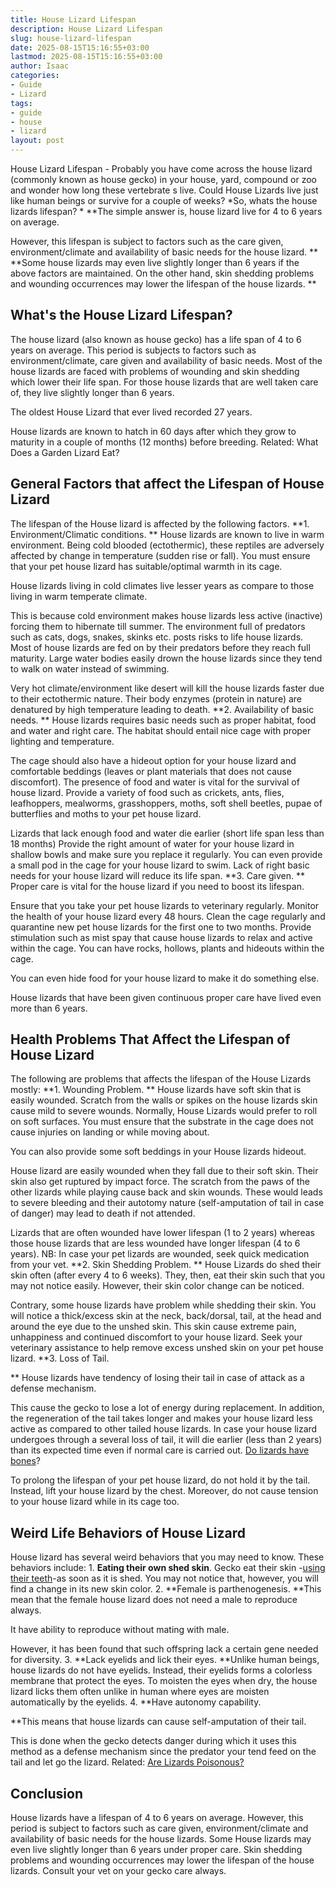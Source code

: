 ```yaml
---
title: House Lizard Lifespan
description: House Lizard Lifespan
slug: house-lizard-lifespan
date: 2025-08-15T15:16:55+03:00
lastmod: 2025-08-15T15:16:55+03:00
author: Isaac
categories:
- Guide
- Lizard
tags:
- guide
- house
- lizard
layout: post
---
```

House Lizard Lifespan - Probably you have come across the house lizard (commonly known as house gecko) in your house, yard, compound or zoo and wonder how long these vertebrate s live. Could House Lizards live just like human beings or survive for a couple of weeks? *So, whats the house lizards lifespan? * **The simple answer is, house lizard live for 4 to 6 years on average.

However, this lifespan is subject to factors such as the care given, environment/climate and availability of basic needs for the house lizard. ** **Some house lizards may even live slightly longer than 6 years if the above factors are maintained. On the other hand, skin shedding problems and wounding occurrences may lower the lifespan of the house lizards. **

##  What's the House Lizard Lifespan?

The house lizard (also known as house gecko) has a life span of 4 to 6 years on average. This period is subjects to factors such as environment/climate, care given and availability of basic needs. Most of the house lizards are faced with problems of wounding and skin shedding which lower their life span. For those house lizards that are well taken care of, they live slightly longer than 6 years.

The oldest House Lizard that ever lived recorded 27 years.

House lizards are known to hatch in 60 days after which they grow to maturity in a couple of months (12 months) before breeding. Related: What Does a Garden Lizard Eat?

##  **General Factors that affect the Lifespan of House Lizard**

The lifespan of the House lizard is affected by the following factors. **1. Environment/Climatic conditions. ** House lizards are known to live in warm environment. Being cold blooded (ectothermic), these reptiles are adversely affected by change in temperature (sudden rise or fall). You must ensure that your pet house lizard has suitable/optimal warmth in its cage.

House lizards living in cold climates live lesser years as compare to those living in warm temperate climate.

This is because cold environment makes house lizards less active (inactive) forcing them to hibernate till summer. The environment full of predators such as cats, dogs, snakes, skinks etc. posts risks to life house lizards. Most of house lizards are fed on by their predators before they reach full maturity. Large water bodies easily drown the house lizards since they tend to walk on water instead of swimming.

Very hot climate/environment like desert will kill the house lizards faster due to their ectothermic nature. Their body enzymes (protein in nature) are denatured by high temperature leading to death. **2. Availability of basic needs. ** House lizards requires basic needs such as proper habitat, food and water and right care. The habitat should entail nice cage with proper lighting and temperature.

The cage should also have a hideout option for your house lizard and comfortable beddings (leaves or plant materials that does not cause discomfort). The presence of food and water is vital for the survival of house lizard. Provide a variety of food such as crickets, ants, flies, leafhoppers, mealworms, grasshoppers, moths, soft shell beetles, pupae of butterflies and moths to your pet house lizard.

Lizards that lack enough food and water die earlier (short life span less than 18 months) Provide the right amount of water for your house lizard in shallow bowls and make sure you replace it regularly. You can even provide a small pod in the cage for your house lizard to swim. Lack of right basic needs for your house lizard will reduce its life span. **3. Care given. ** Proper care is vital for the house lizard if you need to boost its lifespan.

Ensure that you take your pet house lizards to veterinary regularly. Monitor the health of your house lizard every 48 hours. Clean the cage regularly and quarantine new pet house lizards for the first one to two months. Provide stimulation such as mist spay that cause house lizards to relax and active within the cage. You can have rocks, hollows, plants and hideouts within the cage.

You can even hide food for your house lizard to make it do something else.

House lizards that have been given continuous proper care have lived even more than 6 years.

##  **Health Problems That Affect the Lifespan of House Lizard**

The following are problems that affects the lifespan of the House Lizards mostly: **1. Wounding Problem. ** House lizards have soft skin that is easily wounded. Scratch from the walls or spikes on the house lizards skin cause mild to severe wounds. Normally, House Lizards would prefer to roll on soft surfaces. You must ensure that the substrate in the cage does not cause injuries on landing or while moving about.

You can also provide some soft beddings in your House lizards hideout.

House lizard are easily wounded when they fall due to their soft skin. Their skin also get ruptured by impact force. The scratch from the paws of the other lizards while playing cause back and skin wounds. These would leads to severe bleeding and their autotomy nature (self-amputation of tail in case of danger) may lead to death if not attended.

Lizards that are often wounded have lower lifespan (1 to 2 years) whereas those house lizards that are less wounded have longer lifespan (4 to 6 years). NB: In case your pet lizards are wounded, seek quick medication from your vet. **2. Skin Shedding Problem. ** House Lizards do shed their skin often (after every 4 to 6 weeks). They, then, eat their skin such that you may not notice easily. However, their skin color change can be noticed.

Contrary, some house lizards have problem while shedding their skin. You will notice a thick/excess skin at the neck, back/dorsal, tail, at the head and around the eye due to the unshed skin. This skin cause extreme pain, unhappiness and continued discomfort to your house lizard. Seek your veterinary assistance to help remove excess unshed skin on your pet house lizard. **3. Loss of Tail.

** House lizards have tendency of losing their tail in case of attack as a defense mechanism.

This cause the gecko to lose a lot of energy during replacement. In addition, the regeneration of the tail takes longer and makes your house lizard less active as compared to other tailed house lizards. In case your house lizard undergoes through a several loss of tail, it will die earlier (less than 2 years) than its expected time even if normal care is carried out. [Do lizards have bones](https://pestpolicy.com/do-lizards-have-bones/)?

To prolong the lifespan of your pet house lizard, do not hold it by the tail. Instead, lift your house lizard by the chest. Moreover, do not cause tension to your house lizard while in its cage too.

##  Weird Life Behaviors of House Lizard

House lizard has several weird behaviors that you may need to know. These behaviors include: 1. **Eating their own shed skin**. Gecko eat their skin -[using their teeth](https://pestpolicy.com/do-lizards-have-teeth/)-as soon as it is shed. You may not notice that, however, you will find a change in its new skin color. 2. **Female is parthenogenesis. **This mean that the female house lizard does not need a male to reproduce always.

It have ability to reproduce without mating with male.

However, it has been found that such offspring lack a certain gene needed for diversity. 3. **Lack eyelids and lick their eyes. **Unlike human beings, house lizards do not have eyelids. Instead, their eyelids forms a colorless membrane that protect the eyes. To moisten the eyes when dry, the house lizard licks them often unlike in human where eyes are moisten automatically by the eyelids. 4. **Have autonomy capability.

**This means that house lizards can cause self-amputation of their tail.

This is done when the gecko detects danger during which it uses this method as a defense mechanism since the predator your tend feed on the tail and let go the lizard. Related: [Are Lizards Poisonous? ](https://pestpolicy.com/are-lizards-poisonous/)

##  Conclusion

House lizards have a lifespan of 4 to 6 years on average. However, this period is subject to factors such as care given, environment/climate and availability of basic needs for the house lizards. Some House lizards may even live slightly longer than 6 years under proper care. Skin shedding problems and wounding occurrences may lower the lifespan of the house lizards. Consult your vet on your gecko care always.
